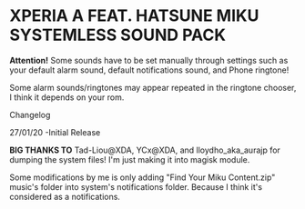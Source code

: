 # XPERIA A FEAT. HATSUNE MIKU SYSTEMLESS SOUND PACK

**Attention!** Some sounds have to be set manually through settings such as your default alarm sound, default notifications sound, and Phone ringtone!

Some alarm sounds/ringtones may appear repeated in the ringtone chooser, I think it depends on your rom.

Changelog 

27/01/20
-Initial Release

**BIG THANKS TO**  Tad-Liou@XDA, YCx@XDA, and lloydho_aka_aurajp for dumping the system files! I'm just making it into magisk module.

Some modifications by me is only adding "Find Your Miku Content.zip" music's folder into system's notifications folder. Because I think it's considered as a notifications.